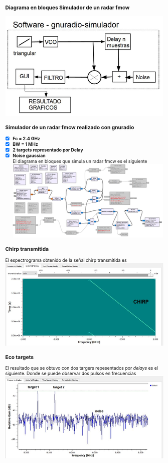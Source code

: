 ### Diagrama en bloques Simulador de un radar fmcw
![image](radar_fmcw_sim/gnuradio_radar_fmwc_diagrama.JPG)

### Simulador de un radar fmcw realizado con gnuradio


- [x] **Fc = 2.4 GHz**
- [x] **BW = 1 MHz**
- [x] **2 targets representado por Delay**
- [x] **Noise gaussian**\
El diagrama en bloques que simula un radar fmcw es el siguiente
![image](radar_fmcw_sim/gnuradio_radar_fmwc_imag_01.JPG)

### Chirp transmitida 
El espectrograma obtenido de la señal chirp transmitida es
![image](radar_fmcw_sim/gnuradio_radar_fmwc_chirp.JPG)

### Eco targets
El resultado que se obtuvo con dos targers repesentados por *delays* es el siguiente. Donde se puede observar dos pulsos en frecuencias
![image](radar_fmcw_sim/gnuradio_radar_fmwc_eco_targets.JPG)

